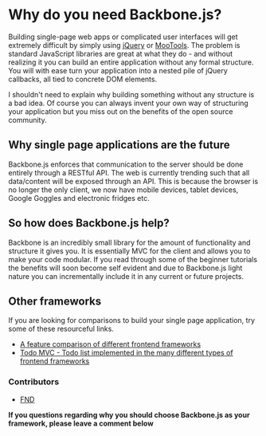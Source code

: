 # Why do you need Backbone.js?

Building single-page web apps or complicated user interfaces will get extremely difficult by simply using [jQuery](http://jquery.com) or [MooTools](http://mootools.net). The problem is standard JavaScript libraries are great at what they do - and without realizing it you can build an entire application without any formal structure. You will with ease turn your application into a nested pile of jQuery callbacks, all tied to concrete DOM elements.

I shouldn't need to explain why building something without any structure is a bad idea. Of course you can always invent your own way of structuring your application but you miss out on the benefits of the open source community.

## Why single page applications are the future

Backbone.js enforces that communication to the server should be done entirely through a RESTful API. The web is currently trending such that all data/content will be exposed through an API. This is because the browser is no longer the only client, we now have mobile devices, tablet devices, Google Goggles and electronic fridges etc.


## So how does Backbone.js help?

Backbone is an incredibly small library for the amount of functionality and structure it gives you. It is essentially MVC for the client and allows you to make your code modular. If you read through some of the beginner tutorials the benefits will soon become self evident and due to Backbone.js light nature you can incrementally include it in any current or future projects.


## Other frameworks

If you are looking for comparisons to build your single page application, try some of these resourceful links.

* [A feature comparison of different frontend frameworks](http://codebrief.com/2012/01/the-top-10-javascript-mvc-frameworks-reviewed/)
* [Todo MVC - Todo list implemented in the many different types of frontend frameworks](http://todomvc.com/)


### Contributors

* [FND](https://github.com/FND)

__If you questions regarding why you should choose Backbone.js as your framework, please leave a comment below__